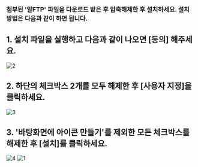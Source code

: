 ### 첨부된 '알FTP' 파일을 다운로드 받은 후 압축해제한 후 설치하세요. 설치 방법은 다음과 같이 하면 됩니다.
## 1. 설치 파일을 실행하고 다음과 같이 나오면 [동의] 해주세요.
![2](https://user-images.githubusercontent.com/49784035/181904699-4cc74e04-664d-4e30-9183-f883fa4b60d4.png)   
## 2. 하단의 체크박스 2개를 모두 해제한 후 [사용자 지정]을 클릭하세요.
![3](https://user-images.githubusercontent.com/49784035/181904700-6c976696-864b-4c43-99d0-63e4a6f1cd6c.png)   
## 3. '바탕화면에 아이콘 만들기'를 제외한 모든 체크박스를 해제한 후 [설치]를 클릭하세요.
![4](https://user-images.githubusercontent.com/49784035/181904701-2cd21256-3eda-4df6-a056-cd7313a3cca9.png)
![1](https://user-images.githubusercontent.com/49784035/181904702-7be1becf-f21f-4c40-8764-d14eec04e89a.png)
